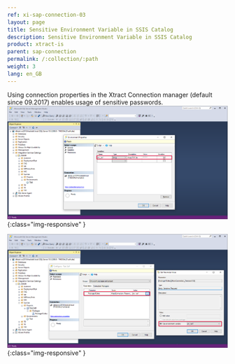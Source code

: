 ```yaml
---
ref: xi-sap-connection-03
layout: page
title: Sensitive Environment Variable in SSIS Catalog
description: Sensitive Environment Variable in SSIS Catalog
product: xtract-is
parent: sap-connection
permalink: /:collection/:path
weight: 3
lang: en_GB
---
```


Using connection properties in the Xtract Connection manager (default since 09.2017) enables usage of sensitive passwords.
![XIS_sensitive_variable_1](/img/content/XIS_sensitive_variable_1.png){:class="img-responsive" }

![XIS_sensitive_variable_1](/img/content/XIS_sensitive_variable_2.png){:class="img-responsive" }


